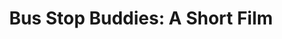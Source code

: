 ---
layout: work_film_layout

title: "Bus Stop Buddies: A Short Film"
description: "a pop up restaurant designed and executed with students at Mervo High School"

img-path: "/img/noisy_burger.png"
featured: "yes"
featured-rank: "3"
slide: "slide1"

hero-img: /img/hero-bus-stop-buddies.png
film-date: "May 4, 2017 6:00 P.M."
film-location: "Charles Theater"
film-url: "http://www.google.com"
---